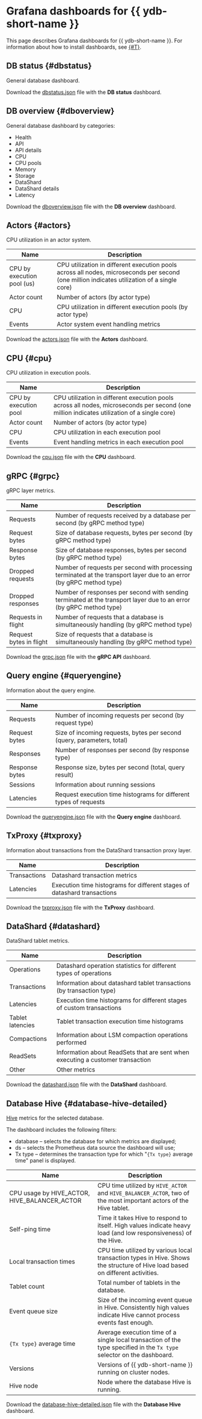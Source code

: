 # Grafana dashboards for {{ ydb-short-name }}

This page describes Grafana dashboards for {{ ydb-short-name }}. For information about how to install dashboards, see [{#T}](../../../devops/observability/monitoring.md#prometheus-grafana).

## DB status {#dbstatus}

General database dashboard.

Download the [dbstatus.json](https://raw.githubusercontent.com/ydb-platform/ydb/refs/heads/main/ydb/deploy/helm/ydb-prometheus/dashboards/dbstatus.json) file with the **DB status** dashboard.


## DB overview {#dboverview}

General database dashboard by categories:

- Health
- API
- API details
- CPU
- CPU pools
- Memory
- Storage
- DataShard
- DataShard details
- Latency

Download the [dboverview.json](https://raw.githubusercontent.com/ydb-platform/ydb/refs/heads/main/ydb/deploy/helm/ydb-prometheus/dashboards/dboverview.json) file with the **DB overview** dashboard.

## Actors {#actors}

CPU utilization in an actor system.

| Name | Description |
|---|---|
| CPU by execution pool (us) | CPU utilization in different execution pools across all nodes, microseconds per second (one million indicates utilization of a single core) |
| Actor count | Number of actors (by actor type) |
| CPU | CPU utilization in different execution pools (by actor type) |
| Events | Actor system event handling metrics |

Download the [actors.json](https://raw.githubusercontent.com/ydb-platform/ydb/refs/heads/main/ydb/deploy/helm/ydb-prometheus/dashboards/actors.json) file with the **Actors** dashboard.

## CPU {#cpu}

CPU utilization in execution pools.

| Name | Description |
|---|---|
| CPU by execution pool | CPU utilization in different execution pools across all nodes, microseconds per second (one million indicates utilization of a single core) |
| Actor count | Number of actors (by actor type) |
| CPU | CPU utilization in each execution pool |
| Events | Event handling metrics in each execution pool |

Download the [cpu.json](https://raw.githubusercontent.com/ydb-platform/ydb/refs/heads/main/ydb/deploy/helm/ydb-prometheus/dashboards/cpu.json) file with the **CPU** dashboard.

## gRPC {#grpc}

gRPC layer metrics.

| Name | Description |
|---|---|
| Requests | Number of requests received by a database per second (by gRPC method type) |
| Request bytes | Size of database requests, bytes per second (by gRPC method type) |
| Response bytes | Size of database responses, bytes per second (by gRPC method type) |
| Dropped requests | Number of requests per second with processing terminated at the transport layer due to an error (by gRPC method type) |
| Dropped responses | Number of responses per second with sending terminated at the transport layer due to an error (by gRPC method type) |
| Requests in flight | Number of requests that a database is simultaneously handling (by gRPC method type) |
| Request bytes in flight | Size of requests that a database is simultaneously handling (by gRPC method type) |

Download the [grpc.json](https://raw.githubusercontent.com/ydb-platform/ydb/refs/heads/main/ydb/deploy/helm/ydb-prometheus/dashboards/grpc.json) file with the **gRPC API** dashboard.

## Query engine {#queryengine}

Information about the query engine.

| Name | Description |
|---|---|
| Requests | Number of incoming requests per second (by request type) |
| Request bytes | Size of incoming requests, bytes per second (query, parameters, total) |
| Responses | Number of responses per second (by response type) |
| Response bytes | Response size, bytes per second (total, query result) |
| Sessions | Information about running sessions |
| Latencies | Request execution time histograms for different types of requests |

Download the [queryengine.json](https://raw.githubusercontent.com/ydb-platform/ydb/refs/heads/main/ydb/deploy/helm/ydb-prometheus/dashboards/queryengine.json) file with the **Query engine** dashboard.

## TxProxy {#txproxy}

Information about transactions from the DataShard transaction proxy layer.

| Name | Description |
|---|---|
| Transactions | Datashard transaction metrics |
| Latencies | Execution time histograms for different stages of datashard transactions |

Download the [txproxy.json](https://raw.githubusercontent.com/ydb-platform/ydb/refs/heads/main/ydb/deploy/helm/ydb-prometheus/dashboards/txproxy.json) file with the **TxProxy** dashboard.

## DataShard {#datashard}

DataShard tablet metrics.

| Name | Description |
|---|---|
| Operations | Datashard operation statistics for different types of operations |
| Transactions | Information about datashard tablet transactions (by transaction type) |
| Latencies | Execution time histograms for different stages of custom transactions |
| Tablet latencies | Tablet transaction execution time histograms |
| Compactions | Information about LSM compaction operations performed |
| ReadSets | Information about ReadSets that are sent when executing a customer transaction |
| Other | Other metrics |

Download the [datashard.json](https://raw.githubusercontent.com/ydb-platform/ydb/refs/heads/main/ydb/deploy/helm/ydb-prometheus/dashboards/datashard.json) file with the **DataShard** dashboard.

## Database Hive {#database-hive-detailed}

[Hive](../../../contributor/hive.md) metrics for the selected database.

The dashboard includes the following filters:

* database – selects the database for which metrics are displayed;
* ds – selects the Prometheus data source the dashboard will use;
* Tx type – determines the transaction type for which "`{Tx type}` average time" panel is displayed.

| Name | Description |
|---|---|
| CPU usage by HIVE_ACTOR, HIVE_BALANCER_ACTOR | CPU time utilized by `HIVE_ACTOR` and `HIVE_BALANCER_ACTOR`, two of the most important actors of the Hive tablet. |
| Self-ping time | Time it takes Hive to respond to itself. High values indicate heavy load (and low responsiveness) of the Hive. |
| Local transaction times | CPU time utilized by various local transaction types in Hive. Shows the structure of Hive load based on different activities. |
| Tablet count | Total number of tablets in the database. |
| Event queue size | Size of the incoming event queue in Hive. Consistently high values indicate Hive cannot process events fast enough. |
| `{Tx type}` average time | Average execution time of a single local transaction of the type specified in the `Tx type` selector on the dashboard. |
| Versions | Versions of {{ ydb-short-name }} running on cluster nodes. |
| Hive node | Node where the database Hive is running. |

Download the [database-hive-detailed.json](https://raw.githubusercontent.com/ydb-platform/ydb/refs/heads/main/ydb/deploy/helm/ydb-prometheus/dashboards/database-hive-detailed.json) file with the **Database Hive** dashboard.
